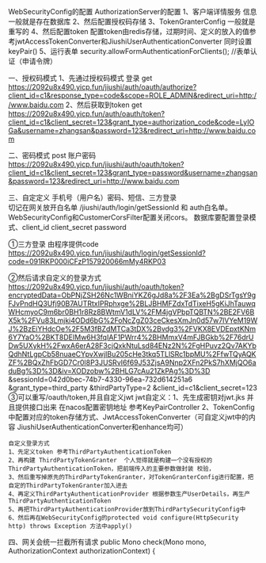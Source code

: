 WebSecurityConfig的配置
AuthorizationServer的配置
1、客户端详情服务  信息一般就是存在数据库
2、然后配置授权码存储
3、TokenGranterConfig  一般就是重写的
4、然后配置token  配置token由redis存储，过期时间、定义的放入的值参考jwtAccessTokenConverter和JiushiUserAuthenticationConverter
   同时设置keyPair()
5、运行表单 security.allowFormAuthenticationForClients();				//表单认证（申请令牌）




一、授权码模式
1、先通过授权码模式  登录 get
https://2092u8x490.yicp.fun/jiushi/auth/oauth/authorize?client_id=c1&response_type=code&scope=ROLE_ADMIN&redirect_uri=http://www.baidu.com
2、然后获取到token  get
https://2092u8x490.yicp.fun/auth/oauth/token?client_id=c1&client_secret=123&grant_type=authorization_code&code=LyIOGa&username=zhangsan&password=123&redirect_uri=http://www.baidu.com


二、密码模式  post 账户密码
https://2092u8x490.yicp.fun/jiushi/auth/oauth/token?client_id=c1&client_secret=123&grant_type=password&username=zhangsan&password=123&redirect_uri=http://www.baidu.com


三、自定定义  手机号（用户名）密码、短信、三方登录  
   切记在网关放开白名单 /jiushi/auth/login/getSessionId 和  auth白名单。
   WebSecurityConfig和CustomerCorsFilter配置关闭cors。
   数据库要配置登录模式、client_id client_secret password

   
 ①三方登录  由程序提供code
https://2092u8x490.yicp.fun/jiushi/auth/login/getSessionId?code=091RKP000iCFzP157920066mMy4RKP03

②然后请求自定义的登录方式
https://2092u8x490.yicp.fun/jiushi/auth/oauth/token?encryptedData=ObPNjZSH26Nc1WBniYKZ6gJd8a%2F3Ea%2BgDSrTgsY9gFJvPndHQ3Ufj90B7AUTRtxIPRphxge%2BLJBHMFZdxTdTixeH5gKiJhTauwqWHcmyoC9m6br0BH1r8Rz8BWtmV1dLV%2FM4jgVPbpTQBTN%2BE2FV6BX5k%2FVu83Lmjki4ODd6bG%2FoNcZgZ03ceCkesXmJn0d57w7lVYeM19WJ%2BzEiYHdcOe%2F5M3fBZdMTCa3tDX%2Bvdg3%2FVKX8EVDEpxtKNm6Y7YaO%2BKT8DEIMw6H3fqIAF1PWrr4%2BHMmxV4mFJBGkb%2F76drUDw5UXykH%2FwxA6erA28F3cjQxkNtuLsd84ENz2N%2FgHPuvz2Qv7AKYbQdhNtLgpCb58nuaeCYpvXwjIBu205cHe3tkq5TLlSRc1bpMU%2FfwTQyAQKZF%2BQxZhFbGD7Cr0l8P3JUSRvI6f69J53ZjsA9Nnp2XFn2PkS7hXMjQO6aduBg%3D%3D&iv=XODzobw%2BHLG7cAu21ZkPAg%3D%3D
&sessionId=042d0bec-74b7-4330-96ea-732d614251a6
&grant_type=third_party
&thirdPartyType=2
&client_id=c1&client_secret=123
③可以重写/oauth/token,并且自定义jwt
  jwt自定义：1、先生成密钥对jwt.jks  并且提供接口出来  在nacos配置密钥地址 参考KeyPairController
            2、TokenConfig中配置对应的token存储方式、JwtAccessTokenConverter（可自定义jwt中的内容  JiushiUserAuthenticationConverter和enhance均可）




    自定义登录方式
    1、先定义token 参考ThirdPartyAuthenticationToken
    2、再构建 ThirdPartyTokenGranter  个人觉得就是构建一个没有授权的ThirdPartyAuthenticationToken，把前端传入的主要参数做封装 校验，
    3、然后重写掉原先的ThirdPartyTokenGranter，对TokenGranterConfig进行配置，把自定的ThirdPartyTokenGranter加入进去
    4、再定义ThirdPartyAuthenticationProvider 根据参数生产UserDetails，再生产  ThirdPartyAuthenticationToken
    5、再把ThirdPartyAuthenticationProvider放到ThirdPartySecurityConfig中
    6、然后再在WebSecurityConfig的protected void configure(HttpSecurity http) throws Exception 方法中apply()



四、网关会统一拦截所有请求
public Mono<AuthorizationDecision> check(Mono<Authentication> mono, AuthorizationContext authorizationContext) {